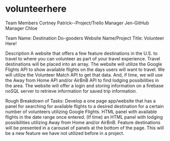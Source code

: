 # volunteerhere
Team Members
Cortney
Patrick--Project/Trello Manager
Jen-GitHub Manager
Chloe

Team Name: Destination Do-gooders
Website Name/Project Title: Volunteer Here!

Description
A website that offers a few feature destinations in the U.S. to travel to where you can volunteer as part of your travel experience. 
Travel destinations will be placed into an array. The website will utilize the Google Flights API to show 
available flights on the days users will want to travel. We will utilize the Volunteer Match API to get that data. 
And, if time, we will use the Away from Home API and/or AirBnB API to find lodging possibilities in the area. 
The website will offer a login and storing information on a firebase noSQL server to retrieve information for saved 
trip information.

Rough Breakdown of Tasks:
Develop a one page app/website that has a panel for searching for available flights to a desired destination 
for a certain number of volunteers utilizing Google Flights.
HTML panel with available flights in the date range once entered.
(If time) an HTML panel with lodging possibilities utilizing Away from Home and/or AirBnB.
Feature destinations will be presented in a carousel of panels at the bottom of the page. 
This will be a new feature we have not utilized before in a project.






